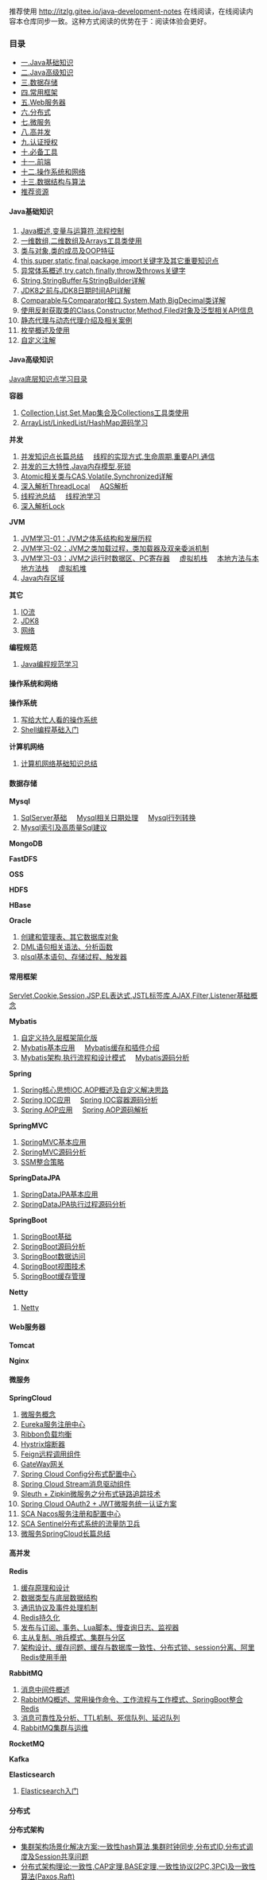 <p align="center">
<a href="http://itzlg.gitee.io/java-development-notes" target="_blank">
    <svg class="svgIcon" aria-hidden="true">
        <use xlink:href="#icon-huabanfuben"></use>
    </svg>
</a>
</p>

推荐使用  http://itzlg.gitee.io/java-development-notes 在线阅读，在线阅读内容本仓库同步一致。这种方式阅读的优势在于：阅读体验会更好。 


### 目录
  - [一.Java基础知识](#Java基础知识)
  - [二.Java高级知识](#Java高级知识)
  - [三.数据存储](#数据存储)
  - [四.常用框架](#常用框架)
  - [五.Web服务器](#Web服务器)
  - [六.分布式](#分布式)
  - [七.微服务](#微服务)
  - [八.高并发](#高并发)
  - [九.认证授权](#认证授权)
  - [十.必备工具](#必备工具)
  - [十一.前端](#前端)
  - [十二.操作系统和网络](#操作系统和网络)
  - [十三.数据结构与算法](#数据结构与算法)
  - [推荐资源](#推荐资源)



#### Java基础知识
  1. [Java概述,变量与运算符,流程控制](docs/javaBase/grammar.md)
  2. [一维数组,二维数组及Arrays工具类使用](docs/javaBase/array.md)
  3. [类与对象,类的成员及OOP特征](docs/javaBase/object01.md)
  4. [this,super,static,final,package,import关键字及其它重要知识点](docs/javaBase/object02.md)
  5. [异常体系概述,try,catch,finally,throw及throws关键字](docs/javaBase/exception.md)
  6. [String,StringBuffer与StringBuilder详解](docs/javaBase/commonClass01.md)
  7. [JDK8之前与JDK8日期时间API详解](docs/javaBase/commonClass02.md)
  8. [Comparable与Comparator接口,System,Math,BigDecimal类详解](docs/javaBase/commonClass03.md)
  9. [使用反射获取类的Class,Constructor,Method,Filed对象及泛型相关API信息](docs/javaSenior/reflection.md)
  10. [静态代理与动态代理介绍及相关案例](docs/javaSenior/dynamicProxy.md)
  11. [枚举概述及使用](docs/javaBase/enum.md)
  12. [自定义注解](docs/javaBase/自定义注解.md)


#### Java高级知识
  [Java底层知识点学习目录](docs/javaSenior/study.md)

**容器**
  1. [Collection,List,Set,Map集合及Collections工具类使用](docs/javaSenior/collection/basis.md)
  2. [ArrayList/LinkedList/HashMap源码学习](docs/javaSenior/collection/source.md)

**并发**
  1. [并发知识点长篇总结](docs/javaSenior/concurrence/conBasic01.md) &nbsp;&nbsp;&nbsp;
     [线程的实现方式,生命周期,重要API,通信](docs/javaSenior/concurrence/conBasic02.md)
  2. [并发的三大特性,Java内存模型,死锁](docs/javaSenior/concurrence/conPrinciple01.md)
  3. [Atomic相关类与CAS,Volatile,Synchronized详解](docs/javaSenior/concurrence/conPrinciple02.md)
  4. [深入解析ThreadLocal](docs/javaSenior/concurrence/threadLocalAndAQS01.md) &nbsp;&nbsp;&nbsp;
    [AQS解析](docs/javaSenior/concurrence/threadLocalAndAQS02.md)
  5. [线程池总结](docs/javaSenior/concurrence/threadPoolStudy.md) &nbsp;&nbsp;&nbsp;
    [线程池学习](docs/javaSenior/concurrence/threadPool.md)
  6. [深入解析Lock]()

**JVM**
  1. [JVM学习-01：JVM之体系结构和发展历程](docs/javaSenior/JVM/JVMLearn01.md)
  2. [JVM学习-02：JVM之类加载过程，类加载器及双亲委派机制](docs/javaSenior/JVM/JVMLearn02.md) 
  3. [JVM学习-03：JVM之运行时数据区、PC寄存器](docs/javaSenior/JVM/JVMLearn03.md) &nbsp;&nbsp;&nbsp;
     [虚拟机栈](docs/javaSenior/JVM/JVMLearn04.md) &nbsp;&nbsp;&nbsp;
     [本地方法与本地方法栈](docs/javaSenior/JVM/JVMLearn05.md) &nbsp;&nbsp;&nbsp;
     [虚拟机堆](docs/javaSenior/JVM/JVMLearn06.md)
  4. [Java内存区域](docs/javaSenior/JVM/memoryArea.md)
   
**其它**       
  1. [IO流](docs/javaSenior/ioStream.md)
  2. [JDK8](docs/javaSenior/JDK8.md)
  3. [网络](docs/javaSenior/network.md)

**编程规范**
  1. [Java编程规范学习](docs/javaSenior/codingStyle/codingStyle.md)



#### 操作系统和网络
**操作系统**
  1. [写给大忙人看的操作系统](docs/operatingSystem/os.md)
  2. [Shell编程基础入门](docs/operatingSystem/shell.md)

**计算机网络**
  1. [计算机网络基础知识总结](docs/operatingSystem/network.md)



#### 数据存储

**Mysql**
  1. [SqlServer基础](docs/database/mysql/sqlserveBase.md) &nbsp;&nbsp;&nbsp;
    [Mysql相关日期处理](docs/database/mysql/mysqlDateHandle.md) &nbsp;&nbsp;&nbsp;
    [Mysql行列转换](docs/database/mysql/mysqlUnpivot.md)
  2. [Mysql索引及高质量Sql建议](docs/database/mysql/sqlAdvise.md)

**MongoDB**

**FastDFS**

**OSS**

**HDFS**

**HBase**

**Oracle**
  1. [创建和管理表、其它数据库对象](docs/database/oracle/ddl.md)
  2. [DML语句相关语法、分析函数](docs/database/oracle/dml.md)
  3. [plsql基本语句、存储过程、触发器](docs/database/oracle/plsql.md)



#### 常用框架
  [Servlet,Cookie,Session,JSP,EL表达式,JSTL标签库,AJAX,Filter,Listener基础概念](docs/javaEE/jsp.md)

**Mybatis**
  1. [自定义持久层框架简化版](docs/framework/mybatis/mybatis00.md)
  2. [Mybatis基本应用](docs/framework/mybatis/mybatis01.md) &nbsp;&nbsp;&nbsp;
     [Mybatis缓存和插件介绍](docs/framework/mybatis/mybatis02.md)
  3. [Mybatis架构,执行流程和设计模式](docs/framework/mybatis/mybatis03.md) &nbsp;&nbsp;&nbsp;
     [Mybatis源码分析](docs/framework/mybatis/mybatis04.md)

**Spring**
  1. [Spring核心思想IOC,AOP概述及自定义解决思路](docs/framework/spring/spring核心思想概述.md)
  2. [Spring IOC应用](docs/framework/spring/springIOC应用.md) &nbsp;&nbsp;&nbsp;
     [Spring IOC容器源码分析](docs/framework/spring/springIOC源码分析.md)
  3. [Spring AOP应用](docs/framework/spring/springAOP应用.md) &nbsp;&nbsp;&nbsp;
     [Spring AOP源码解析](docs/framework/spring/springAOP源码分析.md)
    
**SpringMVC**
  1. [SpringMVC基本应用](docs/framework/springmvc/springMVC应用.md)
  2. [SpringMVC源码分析](docs/framework/springmvc/springMVC源码分析.md)
  3. [SSM整合策略](docs/framework/springmvc/SSM整合.md)

**SpringDataJPA**
  1. [SpringDataJPA基本应用](docs/framework/springdatajpa/springDataJPA基本应用.md)
  2. [SpringDataJPA执行过程源码分析](docs/framework/springdatajpa/springDataJPA执行过程源码分析)

**SpringBoot**
  1. [SpringBoot基础](docs/microService/springboot/springboot.md)
  2. [SpringBoot源码分析](docs/microService/springboot/springBoot源码分析.md)
  3. [SpringBoot数据访问](docs/microService/springboot/springBoot数据访问.md)
  4. [SpringBoot视图技术](docs/microService/springboot/springboot_thymeleaf.md)
  5. [SpringBoot缓存管理](docs/microService/springboot/springBoot缓存管理.md)  

**Netty**
  1. [Netty](#netty)


#### Web服务器
**Tomcat**

**Nginx**


#### 微服务
**SpringCloud**
  1. [微服务概念](docs/microService/springcloud/微服务概念.md)
  2. [Eureka服务注册中心](docs/microService/springcloud/Eureka服务注册中心.md)
  3. [Ribbon负载均衡](docs/microService/springcloud/Ribbon负载均衡.md)
  4. [Hystrix熔断器](docs/microService/springcloud/Hystrix熔断器.md)
  5. [Feign远程调用组件](docs/microService/springcloud/Feign远程调用组件.md)
  6. [GateWay网关](docs/microService/springcloud/GateWay网关.md)
  7. [Spring Cloud Config分布式配置中心](docs/microService/springcloud/SpringCloudConfig分布式配置中心.md)
  8. [Spring Cloud Stream消息驱动组件](docs/microService/springcloud/SpringCloudStream消息驱动组件.md)
  9. [Sleuth + Zipkin微服务之分布式链路追踪技术](docs/microService/springcloud/Sleuth+Zipkin分布式链路追踪技术.md)
  10. [Spring Cloud OAuth2 + JWT微服务统一认证方案](docs/microService/springcloud/OAuth2+JWT统一认证方案.md)
  11. [SCA Nacos服务注册和配置中心](docs/microService/springcloud/Nacos服务注册和配置中心.md)
  12. [SCA Sentinel分布式系统的流量防卫兵](docs/microService/springcloud/Sentinel流量防卫兵.md)
  13. [微服务SpringCloud长篇总结](docs/microService/springcloud/微服务SpringCloud长篇总结.md)


#### 高并发
**Redis**
  1. [缓存原理和设计](docs/highConcurrency/redis/缓存原理和设计.md)
  2. [数据类型与底层数据结构](docs/highConcurrency/redis/数据类型与底层数据结构.md)
  3. [通讯协议及事件处理机制](docs/highConcurrency/redis/通讯协议及事件处理机制.md)
  4. [Redis持久化](docs/highConcurrency/redis/Redis持久化.md)
  5. [发布与订阅、事务、Lua脚本、慢查询日志、监视器](docs/highConcurrency/redis/Redis扩展功能.md)
  6. [主从复制、哨兵模式、集群与分区](docs/highConcurrency/redis/高可用方案.md)
  7. [架构设计、缓存问题、缓存与数据库一致性、分布式锁、session分离、阿里Redis使用手册](docs/highConcurrency/redis/企业实战.md)

**RabbitMQ**
  1. [消息中间件概述](docs/highConcurrency/rabbitmq/消息中间件概述.md)
  2. [RabbitMQ概述、常用操作命令、工作流程与工作模式、SpringBoot整合Redis](docs/highConcurrency/rabbitmq/rabbitmq架构与实战.md)
  3. [消息可靠性及分析、TTL机制、死信队列、延迟队列](docs/highConcurrency/rabbitmq/rabbitmq高级特性.md)
  4. [RabbitMQ集群与运维](docs/highConcurrency/rabbitmq/rabbitmq集群与运维.md)

**RocketMQ**

**Kafka**

**Elasticsearch**
  1. [Elasticsearch入门](docs/javaEE/elasticsearch/elasticsearch.md)


#### 分布式
**分布式架构**
  - [集群架构场景化解决方案:一致性hash算法,集群时钟同步,分布式ID,分布式调度及Session共享问题]()
  - [分布式架构理论:一致性,CAP定理,BASE定理,一致性协议(2PC,3PC)及一致性算法(Paxos,Raft)](docs/distribution/distributionTheory.md)
  - [分布式架构网络通信:BIO,NIO,AIO和Netty及自定义RPC](docs/distribution/network.md)  
  
**Zookeeper**

**Dubbo**


#### 认证授权
  - [Cookie/Session/Token基础知识](#)
  - [JWT基础知识](#)
  - [SpringSecurity](#)
  - [Shiro](#shiro)
  - [SSO单点登录](#)


#### 必备工具
**Linux**
  1. [Linux概述及常用命令](docs/operatingSystem/linuxBasic.md)

**GIT**
  1. [Git入门使用](docs/tools/git/gitBasic.md) &nbsp;&nbsp;&nbsp;
     [GitHub简单使用](docs/tools/git/github.md)  
  2. [通俗易懂|用好Git和SVN,轻松驾驭版本管理](docs/tools/git/gitAndSvn.md)

**Docker**
  1. [Docker入门使用](docs/tools/docker/dockerBasic.md) 
  2. [Docker推荐文章](docs/tools/docker/dockerResources.md)


#### 前端
  - [HTML/CSS基础](docs/frontEnd/htmlCssBasic.md)
  - [JavaScript入门](#javascript)
  - jQuery
    - [jQuery基础](docs/frontEnd/jqueryBasic.md) &nbsp;
      [jQuery中Ajax](docs/frontEnd/jqueryAjax.md)
  - [Vue](#vue)
  - [Bootstrap](#bootstrap)
  - [Element](#element)
  - [Echarts](#echarts)

#### 数据结构与算法
  - [数据结构](#数据结构)
  - [算法](#算法)

#### 推荐资源
  - [Github上重要的几个搜索技巧](docs/GithubSkill.md)
  - [超实用网址,GitHub项目和常见面试题](docs/resource.md)
  - [architect-awesome开源资源](docs/resource2.md)
  - [推荐资源网址详细总结](docs/resourcelist.md)


### 待办
- [x] springboot(---正在进行中---)
- [ ] mysql


### 描述
<span style="font-size:20px;">**java-development-notes介绍**</span>

本文档倾向于提供 java 开发相关基础理念知识，用来记录自己学习 java 开发过程中的相关笔记。

<span style="font-size:20px;">**关于转载**</span>

如果你需要转载本仓库的一些文章到自己的博客的话，记得注明原文地址就可以了。
<br/>
<br/>
<br/>


<span id="busuanzi_container_site_pv" style="display: inline;">
    👁️本页总访问次数:<span id="busuanzi_value_site_pv"></span> 
</span>
<span id="busuanzi_container_site_uv" style="display: inline;"> 
    | 🧑总访客数: <span id="busuanzi_value_site_uv"></span>
</span>

<!-- <span style="font-size:20px;">**为什么要做这个开源文档？**</span>

初始想法源于自己一段比较迷茫的经历。想抽时间整理自己的一个 java 知识体系。主要目的是为了加强自己的基本功, 同时也希望能帮助正在学习 java 的小伙伴。 -->
